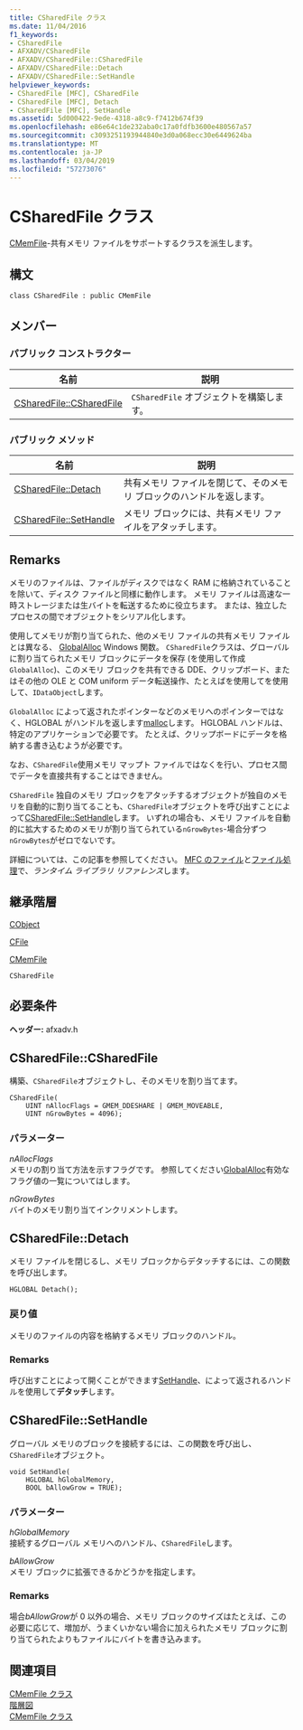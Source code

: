 ```yaml
---
title: CSharedFile クラス
ms.date: 11/04/2016
f1_keywords:
- CSharedFile
- AFXADV/CSharedFile
- AFXADV/CSharedFile::CSharedFile
- AFXADV/CSharedFile::Detach
- AFXADV/CSharedFile::SetHandle
helpviewer_keywords:
- CSharedFile [MFC], CSharedFile
- CSharedFile [MFC], Detach
- CSharedFile [MFC], SetHandle
ms.assetid: 5d000422-9ede-4318-a8c9-f7412b674f39
ms.openlocfilehash: e86e64c1de232aba0c17a0fdfb3600e480567a57
ms.sourcegitcommit: c3093251193944840e3d0a068ecc30e6449624ba
ms.translationtype: MT
ms.contentlocale: ja-JP
ms.lasthandoff: 03/04/2019
ms.locfileid: "57273076"
---
```

# <a name="csharedfile-class"></a>CSharedFile クラス

[CMemFile](../../mfc/reference/cmemfile-class.md)-共有メモリ ファイルをサポートするクラスを派生します。

## <a name="syntax"></a>構文

```
class CSharedFile : public CMemFile
```

## <a name="members"></a>メンバー

### <a name="public-constructors"></a>パブリック コンストラクター

|名前|説明|
|----------|-----------------|
|[CSharedFile::CSharedFile](#csharedfile)|`CSharedFile` オブジェクトを構築します。|

### <a name="public-methods"></a>パブリック メソッド

|名前|説明|
|----------|-----------------|
|[CSharedFile::Detach](#detach)|共有メモリ ファイルを閉じて、そのメモリ ブロックのハンドルを返します。|
|[CSharedFile::SetHandle](#sethandle)|メモリ ブロックには、共有メモリ ファイルをアタッチします。|

## <a name="remarks"></a>Remarks

メモリのファイルは、ファイルがディスクではなく RAM に格納されていることを除いて、ディスク ファイルと同様に動作します。 メモリ ファイルは高速な一時ストレージまたは生バイトを転送するために役立ちます。 または、独立したプロセスの間でオブジェクトをシリアル化します。

使用してメモリが割り当てられた、他のメモリ ファイルの共有メモリ ファイルとは異なる、 [GlobalAlloc](/windows/desktop/api/winbase/nf-winbase-globalalloc) Windows 関数。 `CSharedFile`クラスは、グローバルに割り当てられたメモリ ブロックにデータを保存 (を使用して作成`GlobalAlloc`)、このメモリ ブロックを共有できる DDE、クリップボード、またはその他の OLE と COM uniform データ転送操作、たとえばを使用してを使用して、`IDataObject`します。

`GlobalAlloc` によって返されたポインターなどのメモリへのポインターではなく、HGLOBAL がハンドルを返します[malloc](../../c-runtime-library/reference/malloc.md)します。 HGLOBAL ハンドルは、特定のアプリケーションで必要です。 たとえば、クリップボードにデータを格納する書き込むようが必要です。

なお、`CSharedFile`使用メモリ マップト ファイルではなくを行い、プロセス間でデータを直接共有することはできません。

`CSharedFile` 独自のメモリ ブロックをアタッチするオブジェクトが独自のメモリを自動的に割り当てることも、`CSharedFile`オブジェクトを呼び出すことによって[CSharedFile::SetHandle](#sethandle)します。 いずれの場合も、メモリ ファイルを自動的に拡大するためのメモリが割り当てられている`nGrowBytes`-場合分ずつ`nGrowBytes`がゼロでないです。

詳細については、この記事を参照してください。 [MFC のファイル](../../mfc/files-in-mfc.md)と[ファイル処理](../../c-runtime-library/file-handling.md)で、*ランタイム ライブラリ リファレンス*します。

## <a name="inheritance-hierarchy"></a>継承階層

[CObject](../../mfc/reference/cobject-class.md)

[CFile](../../mfc/reference/cfile-class.md)

[CMemFile](../../mfc/reference/cmemfile-class.md)

`CSharedFile`

## <a name="requirements"></a>必要条件

**ヘッダー:** afxadv.h

##  <a name="csharedfile"></a>  CSharedFile::CSharedFile

構築、`CSharedFile`オブジェクトし、そのメモリを割り当てます。

```
CSharedFile(
    UINT nAllocFlags = GMEM_DDESHARE | GMEM_MOVEABLE,
    UINT nGrowBytes = 4096);
```

### <a name="parameters"></a>パラメーター

*nAllocFlags*<br/>
メモリの割り当て方法を示すフラグです。 参照してください[GlobalAlloc](/windows/desktop/api/winbase/nf-winbase-globalalloc)有効なフラグ値の一覧についてはします。

*nGrowBytes*<br/>
バイトのメモリ割り当てインクリメントします。

##  <a name="detach"></a>  CSharedFile::Detach

メモリ ファイルを閉じるし、メモリ ブロックからデタッチするには、この関数を呼び出します。

```
HGLOBAL Detach();
```

### <a name="return-value"></a>戻り値

メモリのファイルの内容を格納するメモリ ブロックのハンドル。

### <a name="remarks"></a>Remarks

呼び出すことによって開くことができます[SetHandle](#sethandle)、によって返されるハンドルを使用して**デタッチ**します。

##  <a name="sethandle"></a>  CSharedFile::SetHandle

グローバル メモリのブロックを接続するには、この関数を呼び出し、`CSharedFile`オブジェクト。

```
void SetHandle(
    HGLOBAL hGlobalMemory,
    BOOL bAllowGrow = TRUE);
```

### <a name="parameters"></a>パラメーター

*hGlobalMemory*<br/>
接続するグローバル メモリへのハンドル、`CSharedFile`します。

*bAllowGrow*<br/>
メモリ ブロックに拡張できるかどうかを指定します。

### <a name="remarks"></a>Remarks

場合*bAllowGrow*が 0 以外の場合、メモリ ブロックのサイズはたとえば、この必要に応じて、増加が、うまくいかない場合に加えられたメモリ ブロックに割り当てられたよりもファイルにバイトを書き込みます。

## <a name="see-also"></a>関連項目

[CMemFile クラス](../../mfc/reference/cmemfile-class.md)<br/>
[階層図](../../mfc/hierarchy-chart.md)<br/>
[CMemFile クラス](../../mfc/reference/cmemfile-class.md)
